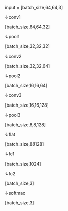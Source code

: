input = [batch_size,64,64,3]

↓conv1

[batch_size,64,64,32]

↓pool1

[batch_size,32,32,32]

↓conv2

[batch_size,32,32,64]

↓pool2

[batch_size,16,16,64]

↓conv3

[batch_size,16,16,128]

↓pool3

[batch_size,8,8,128]

↓flat

[batch_size,8*8*128]

↓fc1

[batch_size,1024]

↓fc2

[batch_size,3]

↓softmax

[batch_size,3]
